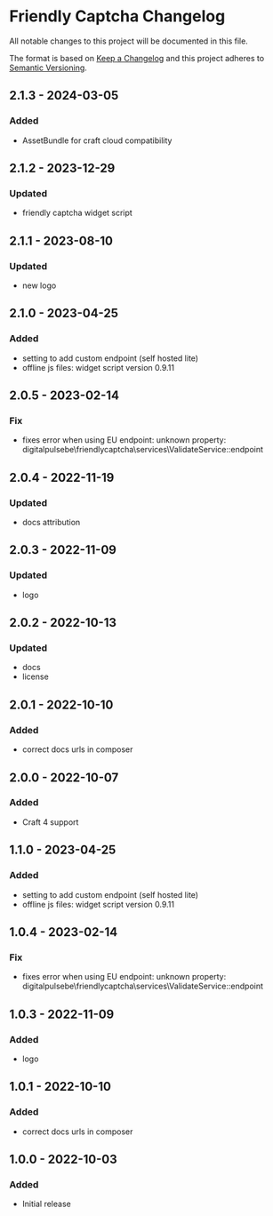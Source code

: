 # Friendly Captcha Changelog

All notable changes to this project will be documented in this file.

The format is based on [Keep a Changelog](http://keepachangelog.com/) and this project adheres to [Semantic Versioning](http://semver.org/).

## 2.1.3 - 2024-03-05

### Added
- AssetBundle for craft cloud compatibility

## 2.1.2 - 2023-12-29

### Updated
- friendly captcha widget script

## 2.1.1 - 2023-08-10

### Updated
- new logo

## 2.1.0 - 2023-04-25

### Added
- setting to add custom endpoint (self hosted lite)
- offline js files: widget script version 0.9.11

## 2.0.5 - 2023-02-14

### Fix
- fixes error when using EU endpoint: unknown property: digitalpulsebe\friendlycaptcha\services\ValidateService::endpoint

## 2.0.4 - 2022-11-19

### Updated
- docs attribution

## 2.0.3 - 2022-11-09

### Updated
- logo

## 2.0.2 - 2022-10-13

### Updated
- docs
- license

## 2.0.1 - 2022-10-10

### Added
- correct docs urls in composer

## 2.0.0 - 2022-10-07

### Added
- Craft 4 support

## 1.1.0 - 2023-04-25

### Added
- setting to add custom endpoint (self hosted lite)
- offline js files: widget script version 0.9.11

## 1.0.4 - 2023-02-14

### Fix
- fixes error when using EU endpoint: unknown property: digitalpulsebe\friendlycaptcha\services\ValidateService::endpoint

## 1.0.3 - 2022-11-09

### Added
- logo

## 1.0.1 - 2022-10-10

### Added
- correct docs urls in composer

## 1.0.0 - 2022-10-03

### Added
- Initial release
